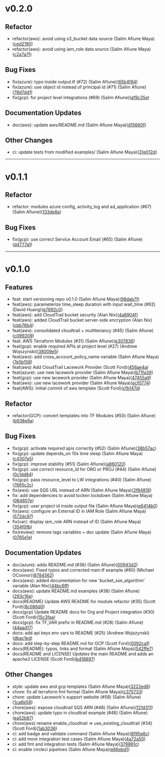 # v0.2.0

## Refactor
* refactor(aws): avoid using s3_bucket data source (Salim Afiune Maya)([ced2190](https://github.com/lacework/terraform-provisioning/commit/ced21905f9227b945a929aee6baf0d8138589e6e))
* refactor(aws): avoid using iam_role data source (Salim Afiune Maya)([c2a7a7f](https://github.com/lacework/terraform-provisioning/commit/c2a7a7f222d2650f9de4c7756f14fa04fbe99a32))
## Bug Fixes
* fix(azure): typo inside output.tf (#72) (Salim Afiune)([65b4f84](https://github.com/lacework/terraform-provisioning/commit/65b4f848726152f07bc29c2cbbd88cf4bf3cda20))
* fix(azure): use object id instead of principal id (#71) (Salim Afiune)([78d7dd1](https://github.com/lacework/terraform-provisioning/commit/78d7dd197017d20b2ed8a6dadc7ee7190fc492fd))
* fix(gcp): for project level integrations (#69) (Salim Afiune)([af9c35e](https://github.com/lacework/terraform-provisioning/commit/af9c35eb01f4126bd4cb6cf798f9531423ca10ec))
## Documentation Updates
* doc(aws): update aws/README.md (Salim Afiune Maya)([d15660f](https://github.com/lacework/terraform-provisioning/commit/d15660f078ffb6f7ea0e4d8778021ac028bd536b))
## Other Changes
* ci: update tests from modified examples/ (Salim Afiune Maya)([31e012d](https://github.com/lacework/terraform-provisioning/commit/31e012dc8e00f7c84836bb691ba67b16ab0af0b8))
---
# v0.1.1

## Refactor
* refactor: modules azure config, activity_log and ad_application (#67) (Salim Afiune)([133de8a](https://github.com/lacework/terraform-provisioning/commit/133de8a9be3316f03df752458a74e54e4089148b))
## Bug Fixes
* fix(gcp): use correct Service Account Email (#65) (Salim Afiune)([d4777a1](https://github.com/lacework/terraform-provisioning/commit/d4777a19e9d155f30c7f23de985ca5b91e296723))
---
# v0.1.0

## Features
* feat: start versioning repo v0.1.0 (Salim Afiune Maya)([98dab7f](https://github.com/lacework/terraform-provisioning/commit/98dab7f384caa55056330ea629d5d4d368fb30c8))
* feat(aws): parameterize time_sleep duration with input wait_time (#62) (David Huang)([e7892c0](https://github.com/lacework/terraform-provisioning/commit/e7892c04336ee17e7da09bf57d79b64673581a75))
* feat(aws): add CloudTrail bucket security (Alan Nix)([4a8904f](https://github.com/lacework/terraform-provisioning/commit/4a8904fc24d6900ebb48f5032e360fa5a086014d))
* feat(aws): added CloudTrail bucket server-side encryption (Alan Nix)([cbb76b4](https://github.com/lacework/terraform-provisioning/commit/cbb76b4cfc54b948c4ff03d870516548569c414c))
* feat(aws): consolidated cloudtrail + multitenancy (#45) (Salim Afiune)([c099209](https://github.com/lacework/terraform-provisioning/commit/c0992091e59c6edfa025e31cebb715237db81451))
* feat: AWS Terraform Modules (#31) (Salim Afiune)([e307836](https://github.com/lacework/terraform-provisioning/commit/e30783677126f771a3bcc1f2fd1f706f54c488a1))
* feat(gcp): enable required APIs at project level (#27) (Andrew Wojszynski)([38009e5](https://github.com/lacework/terraform-provisioning/commit/38009e5647e7dd25590a32c1c98d425d75f1f68d))
* feat(aws): add cross_account_policy_name variable (Salim Afiune Maya)([7e5b158](https://github.com/lacework/terraform-provisioning/commit/7e5b158058562729065534c4bd3e3d50b8f5964a))
* feat(aws) Add CloudTrail Lacework Provider (Scott Ford)([456ae4a](https://github.com/lacework/terraform-provisioning/commit/456ae4a9cce0bb6db0ae5613967ee7701bb04397))
* feat(azure): use new lacework provider (Salim Afiune Maya)([b71fa39](https://github.com/lacework/terraform-provisioning/commit/b71fa39600a587b3ce54e09411734e4dda24f2d2))
* feat(gcp): use new lacework provider (Salim Afiune Maya)([47455a9](https://github.com/lacework/terraform-provisioning/commit/47455a9592d9fffaf7912cac7d29d1e7bcfba5cd))
* feat(aws): use new lacework provider (Salim Afiune Maya)([ecf0774](https://github.com/lacework/terraform-provisioning/commit/ecf0774747ca3da641f5b51feedd49ce6e4e4f6d))
* feat(AWS): Initial commit of aws template (Scott Ford)([cfb147d](https://github.com/lacework/terraform-provisioning/commit/cfb147da228a728408079d52c9569c47ea90ce7a))
## Refactor
* refactor(GCP): convert templates into TF Modules (#50) (Salim Afiune)([b938e9a](https://github.com/lacework/terraform-provisioning/commit/b938e9a8dad1a2eee6e4a3b30de12a4a455a110d))
## Bug Fixes
* fix(gcp): activate required apis correctly (#52) (Salim Afiune)([38b57ac](https://github.com/lacework/terraform-provisioning/commit/38b57ac6b687d4a12e6712d57dd565c6a791976c))
* fix(gcp): update depends_on 10s time sleep (Salim Afiune Maya)([c4307e5](https://github.com/lacework/terraform-provisioning/commit/c4307e5779d9408c260ecbb97d956439d441dcdd))
* fix(gcp): improve stability (#51) (Salim Afiune)([a860120](https://github.com/lacework/terraform-provisioning/commit/a8601201949405576fcf7640a5382d6b342b2fc1))
* fix(gcp): use correct resource_id for ORG or PROJ (#44) (Salim Afiune)([0c1dd84](https://github.com/lacework/terraform-provisioning/commit/0c1dd841a346d134d9531de1ec4469e5134adc22))
* fix(gcp): pass resource_level to LW integrations (#40) (Salim Afiune)([7665c2c](https://github.com/lacework/terraform-provisioning/commit/7665c2cfab07a5153247b8383b51f889349322ea))
* fix(aws): use SQS URL instead of ARN (Salim Afiune Maya)([2f84816](https://github.com/lacework/terraform-provisioning/commit/2f84816fa90b92b11551c91d4029e2305f51f8c6))
* fix: add dependencies to avoid tocken lockdown (Salim Afiune Maya)([084807e](https://github.com/lacework/terraform-provisioning/commit/084807e92315783b663cc37b9e4d1174d4ec99a8))
* fix(gcp): user project id inside output file (Salim Afiune Maya)([e6414b0](https://github.com/lacework/terraform-provisioning/commit/e6414b06c43c88b7206f0cd967dd07fbac9c4359))
* fix(aws): configure an External ID in IAM Role (Salim Afiune Maya)([572dc97](https://github.com/lacework/terraform-provisioning/commit/572dc97b6078481f4ce28925f26dfa268f8143a8))
* fix(var): display iam_role ARN instead of ID (Salim Afiune Maya)([354f0fb](https://github.com/lacework/terraform-provisioning/commit/354f0fb8471544eeaada1ab7e8744e987f98bd91))
* fix(review): remove tags variables + doc update (Salim Afiune Maya)([0765e1e](https://github.com/lacework/terraform-provisioning/commit/0765e1e7b6cb629f9e6f684d14724f5bed38bb21))
## Documentation Updates
* doc(azure): adds README.md (#36) (Salim Afiune)([00943d2](https://github.com/lacework/terraform-provisioning/commit/00943d2b341ec130cf14c7327b121199e16c3f58))
* docs(aws): Fixed typos and corrected main.tf example (#60) (Michael OConnor)([8784562](https://github.com/lacework/terraform-provisioning/commit/8784562e8b707f671e92981a2a765d06a8325683))
* docs(aws): added documentation for new 'bucket_sse_algorithm' variable (Alan Nix)([44bc6ff](https://github.com/lacework/terraform-provisioning/commit/44bc6ff7ef7c1b8808a07f0e1eb219f436fd36af))
* docs(aws): update README.md examples (#38) (Salim Afiune)([293c16e](https://github.com/lacework/terraform-provisioning/commit/293c16e7738e541b3b8abffcb15012f5b1ed3593))
* docs(README) Update AWS README for module refactor (#35) (Scott Ford)([8c086d0](https://github.com/lacework/terraform-provisioning/commit/8c086d013c1700b09c79542fd859e7172ce16a24))
* docs(gcp) Update README docs for Org and Project integration (#30) (Scott Ford)([15c3faa](https://github.com/lacework/terraform-provisioning/commit/15c3faa19a9da48232f03f53e7b860ba6624dd4a))
* docs(gcp): fix TF_VAR prefix in README.md (#28) (Salim Afiune)([44aad17](https://github.com/lacework/terraform-provisioning/commit/44aad1773c6c1d2464d24e7ae1760161b751c793))
* docs: add api keys env vars to README (#25) (Andrew Wojszynski)([dbac1ed](https://github.com/lacework/terraform-provisioning/commit/dbac1ed4590388833e75d1f71ce7108219c08094))
* docs: add step-by-step README.md for GCP (Scott Ford)([0092ca1](https://github.com/lacework/terraform-provisioning/commit/0092ca1236bc869d029b6d0da16b8d3d5cb6d5aa))
* docs(README): typos, links and format (Salim Afiune Maya)([542ffe7](https://github.com/lacework/terraform-provisioning/commit/542ffe7d46b56e6ea29d85276b3753647362be42))
* docs(README and LICENSE) Updates the main README and adds an apache2 LICENSE (Scott Ford)([b418897](https://github.com/lacework/terraform-provisioning/commit/b4188971955598f6d1f62f845d56e1fde3e8ba2a))
## Other Changes
* style: update aws and gcp templates (Salim Afiune Maya)([3222ed6](https://github.com/lacework/terraform-provisioning/commit/3222ed6bfb8b0fa48b608ff58f0dbb49c3ba650c))
* chore: fix all terraform fmt format (Salim Afiune Maya)([c375733](https://github.com/lacework/terraform-provisioning/commit/c375733fc7d62c29adb0ace5164d1b151d1c7dc3))
* chore: update Lacework's support website (#58) (Salim Afiune)([1ca6b58](https://github.com/lacework/terraform-provisioning/commit/1ca6b58c934c09ab75ee50bf03b1bc6cf0cd998c))
* chore(aws): expose cloudtrail SQS ARN (#48) (Salim Afiune)([f21d311](https://github.com/lacework/terraform-provisioning/commit/f21d311c6eac97fdd89e06956c49ee1fb530fe83))
* chore(aws): update typo in cloudtrail example (#46) (Salim Afiune)([ea52b87](https://github.com/lacework/terraform-provisioning/commit/ea52b878be7d48803a98d4d9c2705aea64c22c1d))
* chore(aws) rename enable_cloudtrail => use_existing_cloudtrail (#34) (Scott Ford)([1ab3036](https://github.com/lacework/terraform-provisioning/commit/1ab30365b8cacbaee5218b435357a16be6bc8ef4))
* ci: add badge and validate command (Salim Afiune Maya)([8f95e6c](https://github.com/lacework/terraform-provisioning/commit/8f95e6ce235f2c3ab598a1877988323dedcf9561))
* ci: add more integration test cases (Salim Afiune Maya)([4a72a50](https://github.com/lacework/terraform-provisioning/commit/4a72a50206c38e31a3713be092c3218e336e4646))
* ci: add fmt and integration tests (Salim Afiune Maya)([379891c](https://github.com/lacework/terraform-provisioning/commit/379891cb9101f4663ff514a21913604b1fea07bc))
* ci: enable circleci pipelines (Salim Afiune Maya)([e66ebd1](https://github.com/lacework/terraform-provisioning/commit/e66ebd1e1ace55d4505db93620beeb4cd429fba1))

